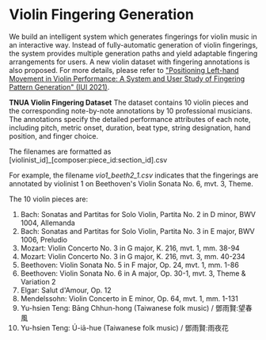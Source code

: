 # Violin Fingering Generation

We build an intelligent system which generates fingerings for violin music in an interactive way. Instead of fully-automatic generation of violin fingerings, the system provides multiple generation paths and yield adaptable fingering arrangements for users. A new violin dataset with fingering annotations is also proposed. For more details, please refer to ["Positioning Left-hand Movement in Violin Performance: A System and User Study of Fingering Pattern Generation" (IUI 2021)](https://dl.acm.org/doi/abs/10.1145/3397481.3450661?sid=SCITRUS).

**TNUA Violin Fingering Dataset**
The dataset contains 10 violin pieces and the corresponding note-by-note annotations by 10 professional musicians. The annotations specify the detailed performance attributes of each note, including pitch, metric onset, duration, beat type, string designation, hand position, and finger choice.

The filenames are formatted as [violinist_id]_[composer:piece_id:section_id].csv

For example, the filename *vio1_beeth2_1.csv* indicates that the fingerings are annotated by violinist 1 on Beethoven's Violin Sonata No. 6, mvt. 3, Theme.

The 10 violin pieces are:
1. Bach: Sonatas and Partitas for Solo Violin, Partita No. 2 in D minor, BWV 1004, Allemanda
2. Bach: Sonatas and Partitas for Solo Violin, Partita No. 3 in E major, BWV 1006, Preludio
3. Mozart: Violin Concerto No. 3 in G major, K. 216, mvt. 1, mm. 38-94
4. Mozart: Violin Concerto No. 3 in G major, K. 216, mvt. 3, mm. 40-234
5. Beethoven: Violin Sonata No. 5 in F major, Op. 24, mvt. 1, mm. 1-86
6. Beethoven: Violin Sonata No. 6 in A major, Op. 30-1, mvt. 3, Theme & Variation 2
7. Elgar: Salut d'Amour, Op. 12
8. Mendelssohn: Violin Concerto in E minor, Op. 64, mvt. 1, mm. 1-131
9. Yu-hsien Teng: Bāng Chhun-hong (Taiwanese folk music) / 鄧雨賢:望春風
10. Yu-hsien Teng: Ú-iā-hue (Taiwanese folk music) / 鄧雨賢:雨夜花

